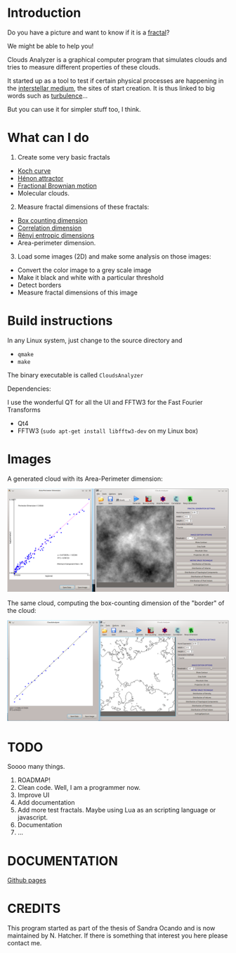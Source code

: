 Introduction
============

Do you have a picture and want to know if it is a [fractal](https://en.wikipedia.org/wiki/Fractal_dimension)?

We might be able to help you!

Clouds Analyzer is a graphical computer program that simulates clouds and tries to measure different properties of these clouds.

It started up as a tool to test if certain physical processes are happening in the [interstellar medium](https://en.wikipedia.org/wiki/Interstellar_medium), the sites of start creation. It is thus linked to big words such as [turbulence](https://en.wikipedia.org/wiki/Turbulence)...

But you can use it for simpler stuff too, I think.

What can I do
=============

1. Create some very basic fractals
  * [Koch curve](https://en.wikipedia.org/wiki/Koch_snowflake)
  * [Hénon attractor](https://en.wikipedia.org/wiki/H%C3%A9non_map)
  * [Fractional Brownian motion](https://en.wikipedia.org/wiki/Fractional_Brownian_motion)
  * Molecular clouds.

2. Measure fractal dimensions of these fractals:
  * [Box counting dimension](https://en.wikipedia.org/wiki/Minkowski%E2%80%93Bouligand_dimension)
  * [Correlation dimension](https://en.wikipedia.org/wiki/Correlation_dimension)
  * [Rényi entropic dimensions](https://en.wikipedia.org/wiki/R%C3%A9nyi_entropy)
  * Area-perimeter dimension.

3. Load some images (2D) and make some analysis on those images:
  * Convert the color image to a grey scale image
  * Make it black and white with a particular threshold
  * Detect borders
  * Measure fractal dimensions of this image


Build instructions
=================

In any Linux system, just change to the source directory and

* `qmake`
* `make`

The binary executable is called `CloudsAnalyzer`

Dependencies:

I use the wonderful QT for all the UI and FFTW3 for the Fast Fourier Transforms

* Qt4
* FFTW3 (`sudo apt-get install libfftw3-dev` on my Linux box)

Images
======
A generated cloud with its Area-Perimeter dimension:

![clouds](images/clouds.png)

The same cloud, computing the box-counting dimension of the "border" of the cloud:

![box counting](images/boxcounting.png)


TODO
====

Soooo many things.

1. ROADMAP!
2. Clean code. Well, I am a programmer now.
3. Improve UI
4. Add documentation
5. Add more test fractals. Maybe using Lua as an scripting language or javascript.
6. Documentation
7. ...

DOCUMENTATION
=============

[Github pages](http://nhatcher.github.io/Clouds-Analyzer/)

CREDITS
=======

This program started as part of the thesis of Sandra Ocando and is now maintained by N. Hatcher. If there is something that interest you here please contact me.

